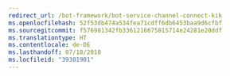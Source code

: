 ```yaml
---
redirect_url: /bot-framework/bot-service-channel-connect-kik
ms.openlocfilehash: 52f53db474a534fea71cdff6db6453baa9d6cfbf
ms.sourcegitcommit: f576981342fb3361216675815714e24281e20ddf
ms.translationtype: HT
ms.contentlocale: de-DE
ms.lasthandoff: 07/18/2018
ms.locfileid: "39301901"
---
```

